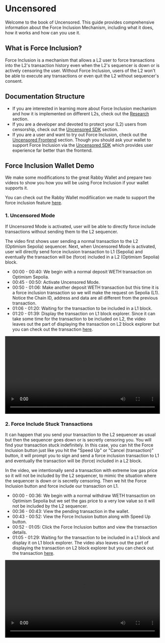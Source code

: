 # Uncensored

Welcome to the book of Uncensored. This guide provides comprehensive information about the Force Inclusion Mechanism, including what it does, how it works and how can you use it.

## What is Force Inclusion?

Force Inclusion is a mechanism that allows a L2 user to force transactions into the L2's transaction history even when the L2's sequencer is down or is actively censoring the user. Without Force Inclusion, users of the L2 won't be able to execute any transactions or even quit the L2 without sequencer's consent.

## Documentation Structure

- If you are interested in learning more about Force Inclusion mechanism and how it is implemented on different L2s, check out the [Research](research/overview.md) section.
- If you are a developer and devoted to protect your (L2) users from censorship, check out the [Uncensored SDK](uncensored-sdk/overview.md) section.
- If you are a user and want to try out Force Inclusion, check out the [Uncensored Frontend](uncensored-fe/overview.md) section. Though you should ask your wallet to support Force Inclusion via the [Uncensored SDK](uncensored-sdk/overview.md) which provides user experience far better than the frontend.

## Force Inclusion Wallet Demo

We make some modifications to the great Rabby Wallet and prepare two videos to show you how you will be using Force Inclusion if your wallet supports it.

You can check out the Rabby Wallet modifiication we made to support the force inclusion feature [here](https://github.com/NIC619/Rabby/pull/1).

### 1. Uncensored Mode

If Uncensored Mode is activated, user will be able to directly force include transactions without sending them to the L2 sequencer.

The video first shows user sending a normal transaction to the L2 (Optimism Sepolia) sequencer. Next, when Uncensored Mode is activated, user will directly send force inclusion transaction to L1 (Sepolia) and eventually the transaction will be (force) included in a L2 (Optimism Sepolia) block.

- 00:00 - 00:40: We begin with a normal deposit WETH transaction on Optimism Sepolia.
- 00:45 - 00:50: Activate Uncensored Mode.
- 00:50 - 01:06: Make another deposit WETH transaction but this time it is a force inclusion transaction so we will make the request on Sepolia (L1). Notice the Chain ID, address and data are all different from the previous transaction.
- 01:06 - 01:20: Waiting for the transaction to be included in a L1 block.
- 01:20 - 01:39: Display the transaction on L1 block explorer. Since it can take some time for the transaction to be included on L2, the video leaves out the part of displaying the transaction on L2 block explorer but you can check out the transaction [here](https://sepolia-optimistic.etherscan.io/tx/0x6d47d62577d5a681de8879417a252884a79ec6d404c90dfbf06bef3556541423).

<video width="100%" controls>
    <source src="./assets/videos/Uncensored-Mode.mp4" type="video/mp4">
    Your browser does not support the video tag.
</video>

### 2. Force Include Stuck Transactions

It can happen that you send your transaction to the L2 sequencer as usual but then the sequencer goes down or is secretly censoring you. You will find your transaction stuck indefinitely. In this case, you can hit the Force Inclusion button just like you hit the "Speed Up" or "Cancel (transaction)" button, it will prompt you to sign and send a force inclusion transaction to L1 and eventually the transaction will be (force) included in a L2 block.

In the video, we intentionally send a transaction with extreme low gas price so it will not be included by the L2 sequencer, to mimic the situation where the sequencer is down or is secretly censoring. Then we hit the Force Inclusion button and force include our transaction on L1.


- 00:00 - 00:36: We begin with a normal withdraw WETH transaction on Optimism Sepolia but we set the gas price to a very low value so it will not be included by the L2 sequencer.
- 00:36 - 00:43: View the pending transaction in the wallet.
- 00:43 - 00:52: View the Force Inclusion button along with Speed Up button.
- 00:52 - 01:05: Click the Force Inclusion button and view the transaction details.
- 01:05 - 01:29: Waiting for the transaction to be included in a L1 block and display it on L1 block explorer. The video also leaves out the part of displaying the transaction on L2 block explorer but you can check out the transaction [here](https://sepolia-optimistic.etherscan.io/tx/0x5d35eb29eeeb5cc4d78313b75df8658b8f7b369abfdf43dc2b2efd28ecdf0a4c).

<video width="100%" controls>
    <source src="./assets/videos/Force-Include-Stuck-Transactions.mp4" type="video/mp4">
    Your browser does not support the video tag.
</video>
